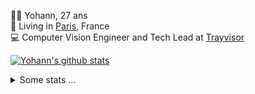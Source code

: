 <p>
  👨🏻 <bold>Yohann</bold>, 27 ans<br/>
  💼 Living in <a href="https://www.google.com/maps?q=paris">Paris</a>, France<br/>
  💻 Computer Vision Engineer and Tech Lead at <a href="https://trayvisor.com/">Trayvisor</a><br/>
</p>

<a href="https://github.com/anuraghazra/github-readme-stats"><img align="center" src="https://github-readme-stats-go94hl40s-yohann84l.vercel.app//api?username=yohann84L&show_icons=true&include_all_commits=true" alt="Yohann's github stats" /> </a>


<details>
  <summary>Some stats ...</summary><br/>
  

<!--START_SECTION:waka-->
![Code Time](http://img.shields.io/badge/Code%20Time-5%20hrs-blue)

![Profile Views](http://img.shields.io/badge/Profile%20Views-87-blue)

**🐱 My GitHub Data** 

> 🏆 774 Contributions in the Year 2022
 > 
> 📦 440.4 kB Used in GitHub's Storage 
 > 
> 🚫 Not Opted to Hire
 > 
> 📜 23 Public Repositories 
 > 
> 🔑 21 Private Repositories  
 > 
**I'm an Early 🐤** 

```text
🌞 Morning    304 commits    ████████░░░░░░░░░░░░░░░░░   33.52% 
🌆 Daytime    508 commits    ██████████████░░░░░░░░░░░   56.01% 
🌃 Evening    95 commits     ██░░░░░░░░░░░░░░░░░░░░░░░   10.47% 
🌙 Night      0 commits      ░░░░░░░░░░░░░░░░░░░░░░░░░   0.0%

```
📅 **I'm Most Productive on Friday** 

```text
Monday       159 commits    ████░░░░░░░░░░░░░░░░░░░░░   17.53% 
Tuesday      157 commits    ████░░░░░░░░░░░░░░░░░░░░░   17.31% 
Wednesday    181 commits    █████░░░░░░░░░░░░░░░░░░░░   19.96% 
Thursday     175 commits    ████░░░░░░░░░░░░░░░░░░░░░   19.29% 
Friday       219 commits    ██████░░░░░░░░░░░░░░░░░░░   24.15% 
Saturday     13 commits     ░░░░░░░░░░░░░░░░░░░░░░░░░   1.43% 
Sunday       3 commits      ░░░░░░░░░░░░░░░░░░░░░░░░░   0.33%

```


📊 **This Week I Spent My Time On** 

```text
⌚︎ Time Zone: Europe/Paris

💬 Programming Languages: 
Other                    2 hrs 52 mins       ██████████████░░░░░░░░░░░   57.31% 
JavaScript               1 hr 40 mins        ████████░░░░░░░░░░░░░░░░░   33.49% 
Python                   24 mins             ██░░░░░░░░░░░░░░░░░░░░░░░   8.28% 
YAML                     1 min               ░░░░░░░░░░░░░░░░░░░░░░░░░   0.63% 
JSON                     0 secs              ░░░░░░░░░░░░░░░░░░░░░░░░░   0.29%

🔥 Editors: 
Browser                  2 hrs 26 mins       ████████████░░░░░░░░░░░░░   48.56% 
WebStorm                 1 hr 41 mins        ████████░░░░░░░░░░░░░░░░░   33.78% 
iTerm2                   25 mins             ██░░░░░░░░░░░░░░░░░░░░░░░   8.32% 
PyCharm                  24 mins             ██░░░░░░░░░░░░░░░░░░░░░░░   8.28% 
VS Code                  3 mins              ░░░░░░░░░░░░░░░░░░░░░░░░░   1.05%

💻 Operating System: 
Mac                      5 hrs               █████████████████████████   100.0%

```

**I Mostly Code in Python** 

```text
Python                   18 repos            ██████████████░░░░░░░░░░░   56.25% 
Java                     6 repos             ████░░░░░░░░░░░░░░░░░░░░░   18.75% 
JavaScript               2 repos             █░░░░░░░░░░░░░░░░░░░░░░░░   6.25% 
R                        2 repos             █░░░░░░░░░░░░░░░░░░░░░░░░   6.25% 
HTML                     1 repo              ░░░░░░░░░░░░░░░░░░░░░░░░░   3.12%

```



 Last Updated on 25/08/2022 02:31:25 UTC
<!--END_SECTION:waka-->
